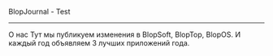 BlopJournal - Test

-----------------------
О нас
Тут мы публикуем изменения в BlopSoft, BlopTop, BlopOS.
И каждый год объявляем 3 лучших приложений года.
